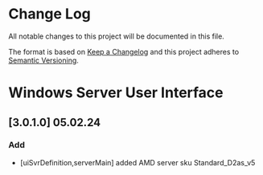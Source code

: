 # Change Log
All notable changes to this project will be documented in this file.
 
The format is based on [Keep a Changelog](http://keepachangelog.com/)
and this project adheres to [Semantic Versioning](http://semver.org/).


# Windows Server User Interface

## [3.0.1.0] 05.02.24
### Add
- [uiSvrDefinition,serverMain]
  added AMD server sku Standard_D2as_v5
